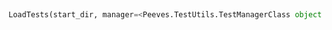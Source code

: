 <a id="Peeves.TestUtils.LoadTests">&nbsp;</a>
```python
LoadTests(start_dir, manager=<Peeves.TestUtils.TestManagerClass object at 0x10b9ea208>): 
```


